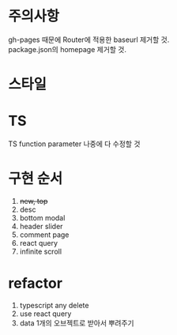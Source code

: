 # 주의사항

gh-pages 때문에 Router에 적용한 baseurl 제거할 것.  
package.json의 homepage 제거할 것.

# 스타일

# TS

TS function parameter 나중에 다 수정할 것

# 구현 순서

1. ~~new, top~~
2. desc
3. bottom modal
4. header slider
5. comment page
6. react query
7. infinite scroll

# refactor

1. typescript any delete
2. use react query
3. data 1개의 오브젝트로 받아서 뿌려주기
